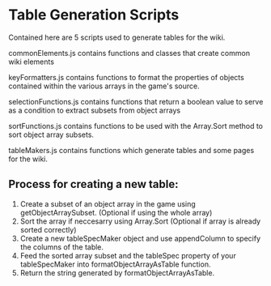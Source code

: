 # Table Generation Scripts

Contained here are 5 scripts used to generate tables for the wiki.

commonElements.js contains functions and classes that create common wiki elements

keyFormatters.js contains functions to format the properties of objects contained within the various arrays in the game's source.

selectionFunctions.js contains functions that return a boolean value to serve as a condition to extract subsets from object arrays

sortFunctions.js contains functions to be used with the Array.Sort method to sort object array subsets.

tableMakers.js contains functions which generate tables and some pages for the wiki.

## Process for creating a new table:

1. Create a subset of an object array in the game using getObjectArraySubset. (Optional if using the whole array)
2. Sort the array if neccesarry using Array.Sort (Optional if array is already sorted correctly)
3. Create a new tableSpecMaker object and use appendColumn to specify the columns of the table.
4. Feed the sorted array subset and the tableSpec property of your tableSpecMaker into formatObjectArrayAsTable function.
5. Return the string generated by formatObjectArrayAsTable.
